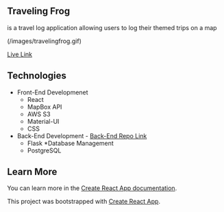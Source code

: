 ## Traveling Frog

is a travel log application allowing users to log their themed trips on a map

(/images/travelingfrog.gif)


[Live Link](https://travelingfrog.herokuapp.com/)


## Technologies

* Front-End Developmenet 
    * React
    * MapBox API
    * AWS S3
    * Material-UI
    * CSS
* Back-End Development - [Back-End Repo Link](https://github.com/Arol15/traveling-frog-backend)
    * Flask 
*Database Management
    * PostgreSQL


## Learn More

You can learn more in the [Create React App documentation](https://facebook.github.io/create-react-app/docs/getting-started).

This project was bootstrapped with [Create React App](https://github.com/facebook/create-react-app).
